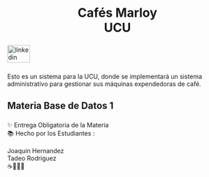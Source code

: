 <h1 align="center">Cafés Marloy <br>UCU</h1>

###

<div align="left">
  <img src="[https://raw.githubusercontent.com/maurodesouza/profile-readme-generator/master/src/assets/icons/social/linkedin/default.svg" width="52" height="40" alt="linkedin logo"](https://webasignatura.ucu.edu.uy/pluginfile.php/618/theme_remui/logo/1747186926/isologo-ucu-blanco-transparente142x50.png)  />
</div>

###

<p align="left">Esto es un sistema para la UCU, donde se implementará un sistema administrativo para gestionar sus máquinas expendedoras de café.</p>

###

<h2 align="left">Materia Base de Datos 1</h2>

###

<p align="left">✨ Entrega Obligatoria de la Materia<br>📚 Hecho por los Estudiantes :<br><br>Joaquin Hernandez<br>Tadeo Rodriguez<br>☕🤎🥯🍪</p>


